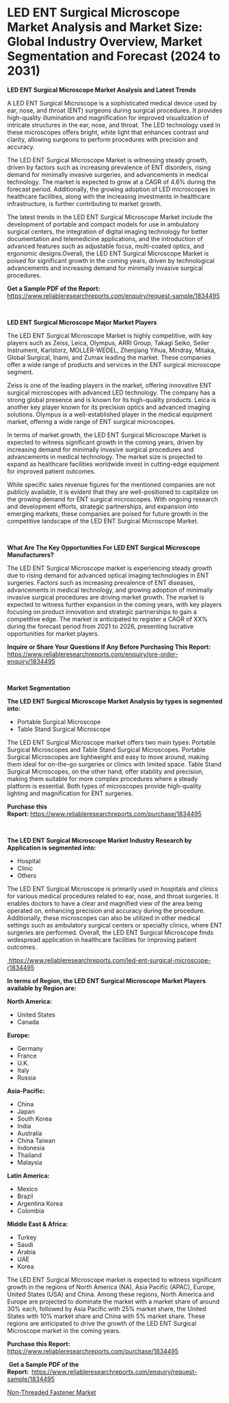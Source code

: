 <p><h1>LED ENT Surgical Microscope Market Analysis and Market Size: Global Industry Overview, Market Segmentation and Forecast (2024 to 2031)</h1></p><p><strong>LED ENT Surgical Microscope Market Analysis and Latest Trends</strong></p>
<p><p>A LED ENT Surgical Microscope is a sophisticated medical device used by ear, nose, and throat (ENT) surgeons during surgical procedures. It provides high-quality illumination and magnification for improved visualization of intricate structures in the ear, nose, and throat. The LED technology used in these microscopes offers bright, white light that enhances contrast and clarity, allowing surgeons to perform procedures with precision and accuracy.</p><p>The LED ENT Surgical Microscope Market is witnessing steady growth, driven by factors such as increasing prevalence of ENT disorders, rising demand for minimally invasive surgeries, and advancements in medical technology. The market is expected to grow at a CAGR of 4.6% during the forecast period. Additionally, the growing adoption of LED microscopes in healthcare facilities, along with the increasing investments in healthcare infrastructure, is further contributing to market growth.</p><p>The latest trends in the LED ENT Surgical Microscope Market include the development of portable and compact models for use in ambulatory surgical centers, the integration of digital imaging technology for better documentation and telemedicine applications, and the introduction of advanced features such as adjustable focus, multi-coated optics, and ergonomic designs.Overall, the LED ENT Surgical Microscope Market is poised for significant growth in the coming years, driven by technological advancements and increasing demand for minimally invasive surgical procedures.</p></p>
<p><strong>Get a Sample PDF of the Report:&nbsp;</strong> <a href="https://www.reliableresearchreports.com/enquiry/request-sample/1834495">https://www.reliableresearchreports.com/enquiry/request-sample/1834495</a></p>
<p>&nbsp;</p>
<p><strong>LED ENT Surgical Microscope Major Market Players</strong></p>
<p><p>The LED ENT Surgical Microscope Market is highly competitive, with key players such as Zeiss, Leica, Olympus, ARRI Group, Takagi Seiko, Seiler Instrument, Karlstorz, MOLLER-WEDEL, Zhenjiang Yihua, Mindray, Mitaka, Global Surgical, Inami, and Zumax leading the market. These companies offer a wide range of products and services in the ENT surgical microscope segment.</p><p>Zeiss is one of the leading players in the market, offering innovative ENT surgical microscopes with advanced LED technology. The company has a strong global presence and is known for its high-quality products. Leica is another key player known for its precision optics and advanced imaging solutions. Olympus is a well-established player in the medical equipment market, offering a wide range of ENT surgical microscopes.</p><p>In terms of market growth, the LED ENT Surgical Microscope Market is expected to witness significant growth in the coming years, driven by increasing demand for minimally invasive surgical procedures and advancements in medical technology. The market size is projected to expand as healthcare facilities worldwide invest in cutting-edge equipment for improved patient outcomes.</p><p>While specific sales revenue figures for the mentioned companies are not publicly available, it is evident that they are well-positioned to capitalize on the growing demand for ENT surgical microscopes. With ongoing research and development efforts, strategic partnerships, and expansion into emerging markets, these companies are poised for future growth in the competitive landscape of the LED ENT Surgical Microscope Market.</p></p>
<p>&nbsp;</p>
<p><strong>What Are The Key Opportunities For LED ENT Surgical Microscope Manufacturers?</strong></p>
<p><p>The LED ENT Surgical Microscope market is experiencing steady growth due to rising demand for advanced optical imaging technologies in ENT surgeries. Factors such as increasing prevalence of ENT diseases, advancements in medical technology, and growing adoption of minimally invasive surgical procedures are driving market growth. The market is expected to witness further expansion in the coming years, with key players focusing on product innovation and strategic partnerships to gain a competitive edge. The market is anticipated to register a CAGR of XX% during the forecast period from 2021 to 2026, presenting lucrative opportunities for market players.</p></p>
<p><strong>Inquire or Share Your Questions If Any Before Purchasing This Report:</strong> <a href="https://www.reliableresearchreports.com/enquiry/pre-order-enquiry/1834495">https://www.reliableresearchreports.com/enquiry/pre-order-enquiry/1834495</a></p>
<p>&nbsp;</p>
<p><strong>Market Segmentation</strong></p>
<p><strong>The LED ENT Surgical Microscope Market Analysis by types is segmented into:</strong></p>
<p><ul><li>Portable Surgical Microscope</li><li>Table Stand Surgical Microscope</li></ul></p>
<p><p>The LED ENT Surgical Microscope market offers two main types: Portable Surgical Microscopes and Table Stand Surgical Microscopes. Portable Surgical Microscopes are lightweight and easy to move around, making them ideal for on-the-go surgeries or clinics with limited space. Table Stand Surgical Microscopes, on the other hand, offer stability and precision, making them suitable for more complex procedures where a steady platform is essential. Both types of microscopes provide high-quality lighting and magnification for ENT surgeries.</p></p>
<p><strong>Purchase this Report:&nbsp;</strong><a href="https://www.reliableresearchreports.com/purchase/1834495">https://www.reliableresearchreports.com/purchase/1834495</a></p>
<p>&nbsp;</p>
<p><strong>The LED ENT Surgical Microscope Market Industry Research by Application is segmented into:</strong></p>
<p><ul><li>Hospital</li><li>Clinic</li><li>Others</li></ul></p>
<p><p>The LED ENT Surgical Microscope is primarily used in hospitals and clinics for various medical procedures related to ear, nose, and throat surgeries. It enables doctors to have a clear and magnified view of the area being operated on, enhancing precision and accuracy during the procedure. Additionally, these microscopes can also be utilized in other medical settings such as ambulatory surgical centers or specialty clinics, where ENT surgeries are performed. Overall, the LED ENT Surgical Microscope finds widespread application in healthcare facilities for improving patient outcomes.</p></p>
<p><a href="https://www.reliableresearchreports.com/led-ent-surgical-microscope-r1834495">&nbsp;https://www.reliableresearchreports.com/led-ent-surgical-microscope-r1834495</a></p>
<p><strong>In terms of Region, the LED ENT Surgical Microscope Market Players available by Region are:</strong></p>
<p>
    <p> <strong> North America: </strong>
        <ul>
            <li>United States</li>
            <li>Canada</li>
        </ul>
        </p> 
    <p> <strong> Europe: </strong>
        <ul>
            <li>Germany</li>
            <li>France</li>
            <li>U.K.</li>
            <li>Italy</li>
            <li>Russia</li>
        </ul>
        </p> 
    <p> <strong> Asia-Pacific: </strong>
        <ul>
            <li>China</li>
            <li>Japan</li>
            <li>South Korea</li>
            <li>India</li>
            <li>Australia</li>
            <li>China Taiwan</li>
            <li>Indonesia</li>
            <li>Thailand</li>
            <li>Malaysia</li>
        </ul>
        </p> 
    <p> <strong> Latin America: </strong>
        <ul>
            <li>Mexico</li>
            <li>Brazil</li>
            <li>Argentina Korea</li>
            <li>Colombia</li>
        </ul>
        </p> 
    <p> <strong> Middle East & Africa: </strong>
        <ul>
            <li>Turkey</li>
            <li>Saudi</li>
            <li>Arabia</li>
            <li>UAE</li>
            <li>Korea</li>
        </ul>
    </p>
    </p>
<p><p>The LED ENT Surgical Microscope market is expected to witness significant growth in the regions of North America (NA), Asia Pacific (APAC), Europe, United States (USA) and China. Among these regions, North America and Europe are projected to dominate the market with a market share of around 30% each, followed by Asia Pacific with 25% market share, the United States with 10% market share and China with 5% market share. These regions are anticipated to drive the growth of the LED ENT Surgical Microscope market in the coming years.</p></p>
<p><strong>Purchase this Report: </strong><a href="https://www.reliableresearchreports.com/purchase/1834495">https://www.reliableresearchreports.com/purchase/1834495</a></p>
<p>&nbsp;<strong>Get a Sample PDF of the Report:&nbsp;&nbsp;</strong><a href="https://www.reliableresearchreports.com/enquiry/request-sample/1834495">https://www.reliableresearchreports.com/enquiry/request-sample/1834495</a></p>
<p><strong></strong></p>
<p><p><a href="https://issuu.com/reportprime-2/docs/non-threaded-fastener-market-size-2030.pptx">Non-Threaded Fastener Market</a></p></p>